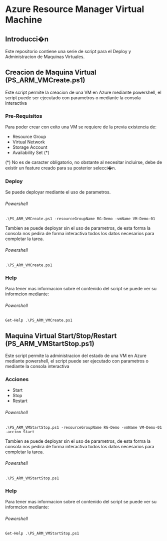 # Azure Resource Manager Virtual Machine

## Introducci�n

Este repositorio contiene una serie de script para el Deploy y Administracion de Maquinas Virtuales.

## Creacion de Maquina Virtual (PS_ARM_VMCreate.ps1)

Este script permite la creacion de una VM en Azure mediante powershell, el script puede ser ejecutado con parametros o mediante la consola interactiva

### Pre-Requisitos

Para poder crear con exito una VM se requiere de la previa existencia de:
* Resource Group
* Virtual Network
* Storage Account
* Availability Set (*)

(*) No es de caracter obligatorio, no obstante al necesitar incluirse, debe de existir un feature creado para su posterior selecci�n.

### Deploy

Se puede deployar mediante el uso de parametros.

###### Powershell

`.\PS_ARM_VMCreate.ps1 -resourceGroupName RG-Demo -vmName VM-Demo-01`

Tambien se puede deployar sin el uso de parametros, de esta forma la consola nos pedira de forma interactiva todos los datos necesarios para completar la tarea.

###### Powershell

`.\PS_ARM_VMCreate.ps1`

### Help

Para tener mas informacion sobre el contenido del script se puede ver su informcion mediante:

###### Powershell

`Get-Help .\PS_ARM_VMCreate.ps1`

## Maquina Virtual Start/Stop/Restart (PS_ARM_VMStartStop.ps1)

Este script permite la administracion del estado de una VM en Azure mediante powershell, el script puede ser ejecutado con parametros o mediante la consola interactiva

### Acciones

- Start
- Stop
- Restart

###### Powershell

`.\PS_ARM_VMStartStop.ps1 -resourceGroupName RG-Demo -vmName VM-Demo-01 -accion Start`

Tambien se puede deployar sin el uso de parametros, de esta forma la consola nos pedira de forma interactiva todos los datos necesarios para completar la tarea.

###### Powershell

`.\PS_ARM_VMStartStop.ps1`

### Help

Para tener mas informacion sobre el contenido del script se puede ver su informcion mediante:

###### Powershell

`Get-Help .\PS_ARM_VMStartStop.ps1`
